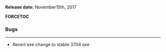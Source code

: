 **Release date:** November15th, 2017

__FORCETOC__

### Bugs

------------------------------------------------------------------------

-   Revert exe change to stable 3704 exe